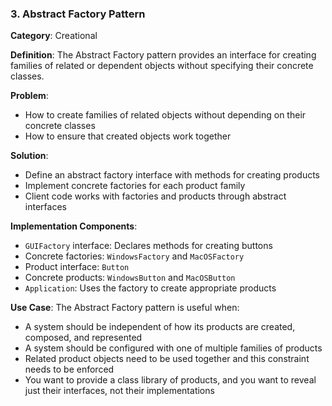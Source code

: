 ### 3. Abstract Factory Pattern
**Category**: Creational

**Definition**: The Abstract Factory pattern provides an interface for creating families of related or dependent objects without specifying their concrete classes.

**Problem**:
- How to create families of related objects without depending on their concrete classes
- How to ensure that created objects work together

**Solution**:
- Define an abstract factory interface with methods for creating products
- Implement concrete factories for each product family
- Client code works with factories and products through abstract interfaces

**Implementation Components**:
- `GUIFactory` interface: Declares methods for creating buttons
- Concrete factories: `WindowsFactory` and `MacOSFactory`
- Product interface: `Button`
- Concrete products: `WindowsButton` and `MacOSButton`
- `Application`: Uses the factory to create appropriate products

**Use Case**:
The Abstract Factory pattern is useful when:
- A system should be independent of how its products are created, composed, and represented
- A system should be configured with one of multiple families of products
- Related product objects need to be used together and this constraint needs to be enforced
- You want to provide a class library of products, and you want to reveal just their interfaces, not their implementations
